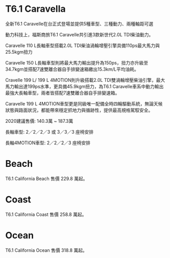 # T6.1 Caravella
全新T6.1 Caravelle在台正式登場並提供5種車型、三種動力、兩種軸距可選

動力科技上，福斯商旅T6.1 Caravelle共引進3款新世代2.0L TDI柴油動力。

Caravelle 110 L長軸車型搭載2.0L TDI柴油渦輪增壓引擎具備110ps最大馬力與25.5kgm扭力

Caravelle 150 L長軸車型則將最大馬力輸出提升為150ps，扭力亦升級至34.7kgm並搭配7速雙離合器自手排變速箱繳出15.3km/L平均油耗。

Cravelle 199 L/ 199 L 4MOTION則升級搭載2.0L TDI雙渦輪增壓柴油引擎，最大馬力輸出達199ps水準，更具備45.9kgm扭力，為T6.1 Caravelle車系中動力輸出最強大長軸車型，兩者皆搭配7速雙離合器自手排變速箱。

Caravelle 199 L 4MOTION車型更是同級唯一配備全時四輪驅動系統，無論天候狀態與路面狀況，都能帶來穩定抓地力與循跡性，提供最高規格駕馭安全。

2020建議售價: 140.3萬 ~ 187.3萬

長軸車型: 2／2／2／3 或 3／3／3 座椅安排

長軸4MOTION車型: 2／2／2／3 座椅安排

# Beach
T6.1 California Beach 售價 229.8 萬起。

# Coast
T6.1 California Coast 售價 258.8 萬起。

# Ocean
T6.1 California Ocean 售價 318.8 萬起。
